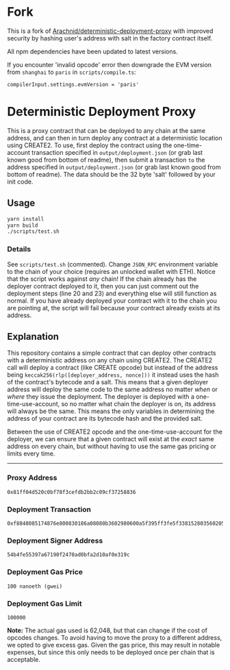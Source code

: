 # Fork
This is a fork of [Arachnid/deterministic-deployment-proxy](https://github.com/Arachnid/deterministic-deployment-proxy) with improved security by hashing user's address with salt in the factory contract itself.

All npm dependencies have been updated to latest versions.

If you encounter 'invalid opcode' error then downgrade the EVM version from `shanghai` to `paris` in `scripts/compile.ts`:
```
compilerInput.settings.evmVersion = 'paris'
```

# Deterministic Deployment Proxy
This is a proxy contract that can be deployed to any chain at the same address, and can then in turn deploy any contract at a deterministic location using CREATE2.  To use, first deploy the contract using the one-time-account transaction specified in `output/deployment.json` (or grab last known good from bottom of readme), then submit a transaction `to` the address specified in `output/deployment.json` (or grab last known good from bottom of readme). The data should be the 32 byte 'salt' followed by your init code.

## Usage
```bash
yarn install
yarn build
./scripts/test.sh
```

### Details
See `scripts/test.sh` (commented).  Change `JSON_RPC` environment variable to the chain of your choice (requires an unlocked wallet with ETH).  Notice that the script works against _any_ chain!  If the chain already has the deployer contract deployed to it, then you can just comment out the deployment steps (line 20 and 23) and everything else will still function as normal.  If you have already deployed your contract with it to the chain you are pointing at, the script will fail because your contract already exists at its address.

## Explanation
This repository contains a simple contract that can deploy other contracts with a deterministic address on any chain using CREATE2.  The CREATE2 call will deploy a contract (like CREATE opcode) but instead of the address being `keccak256(rlp([deployer_address, nonce]))` it instead uses the hash of the contract's bytecode and a salt.  This means that a given deployer address will deploy the same code to the same address no matter _when_ or _where_ they issue the deployment.  The deployer is deployed with a one-time-use-account, so no matter what chain the deployer is on, its address will always be the same.  This means the only variables in determining the address of your contract are its bytecode hash and the provided salt.

Between the use of CREATE2 opcode and the one-time-use-account for the deployer, we can ensure that a given contract will exist at the _exact_ same address on every chain, but without having to use the same gas pricing or limits every time.

----

### Proxy Address
```
0x81ff04d520c0bf78f3cefdb2bb2c09cf37258836
```

### Deployment Transaction
```
0xf8848085174876e800830186a08080b3602980600a5f395ff3fe5f338152803560205260408120601f19360180602084378234f5908115602657526014600cf35b80fd1ba02222222222222222222222222222222222222222222222222222222222222222a02222222222222222222222222222222222222222222222222222222222222222
```

### Deployment Signer Address
```
54b4fe55397a67190f2470ad0bfa2d10af0e319c
```

### Deployment Gas Price
```
100 nanoeth (gwei)
```

### Deployment Gas Limit
```
100000
```

**Note:** The actual gas used is 62,048, but that can change if the cost of opcodes changes.  To avoid having to move the proxy to a different address, we opted to give excess gas.  Given the gas price, this may result in notable expenses, but since this only needs to be deployed once per chain that is acceptable.

